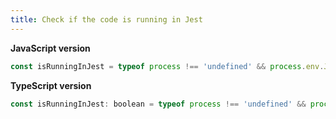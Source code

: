 ```yaml
---
title: Check if the code is running in Jest
---
```


**JavaScript version**

```js
const isRunningInJest = typeof process !== 'undefined' && process.env.JEST_WORKER_ID !== undefined;
```

**TypeScript version**

```js
const isRunningInJest: boolean = typeof process !== 'undefined' && process.env.JEST_WORKER_ID !== undefined;
```
